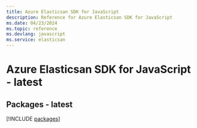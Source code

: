 ```yaml
---
title: Azure Elasticsan SDK for JavaScript
description: Reference for Azure Elasticsan SDK for JavaScript
ms.date: 04/23/2024
ms.topic: reference
ms.devlang: javascript
ms.service: elasticsan
---
```

# Azure Elasticsan SDK for JavaScript - latest
## Packages - latest
[!INCLUDE [packages](elasticsan-index.md)]